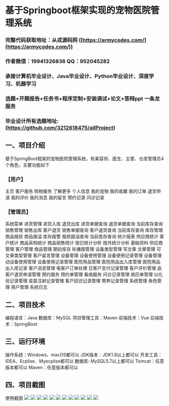 基于Springboot框架实现的宠物医院管理系统
=
###  完整代码获取地址：从戎源码网 ([https://armycodes.com/](https://armycodes.com/))
###  作者微信：19941326836  QQ：952045282 
###  承接计算机毕业设计、Java毕业设计、Python毕业设计、深度学习、机器学习
###  选题+开题报告+任务书+程序定制+安装调试+论文+答辩ppt 一条龙服务
###  毕业设计所有选题地址:(https://github.com/3212618475/allProject)


一、项目介绍
---
基于SpringBoot框架的宠物医院管理系统，有美容师、医生、主管、仓库管理员4个角色，主要功能如下

### 【用户】
主页
客户服务
购物服务
了解更多
个人信息
我的宠物
我的收藏
我的订单
退货申请
我的评价
我的消息
我的留言
预约记录
问诊记录

### 【管理员】
系统菜单
进货管理
进货入库
退货出库
进货单据查询
退货单据查询
当前库存查询
销售管理
销售出库
客户退货
销售单据查询
客户退货查询
当前库存查询
库存管理
商品报损
商品报溢
库存报警
报损报溢查询
当前库存查询
统计报表
供应商统计
客户统计
商品采购统计
商品销售统计
按日统计分析
按月统计分析
基础资料
供应商管理
客户管理
商品管理
期初库存
轮播图管理
设备类型管理
写文章
文章管理
可文章类型管理
客户留言管理
设备管理
设备使用管理
设备使用记录管理
设备管理
动设备使用管理
设备使用记录管理
医院用品管理
医院用品出入库管理
医院用品出入库记录
客户消息管理
电客户订单处理
日客户支付记录管理
客户评价管理
品客户退货申请管理
预约服务
预约单管理
看病服务
问诊记录管理
病历单管理
以化验记录管理
疫苗注射记录管理
客户回访记录管理
寄养记录管理
系统管理
角色管理
用户管理
系统日志




二、项目技术
---
编程语言：Java
数据库：MySQL
项目管理工具：Maven
前端技术：Vue
后端技术：SpringBoot

三、运行环境
---
操作系统：Windows、macOS都可以
JDK版本：JDK1.8以上都可以
开发工具：IDEA、Ecplise、Myecplise都可以
数据库: MySQL5.7以上都可以
Tomcat：任意版本都可以
Maven：任意版本都可以

四、项目截图
---
使用截图
![](image/1.jpg)
![](image/2.jpg)
![](image/3.jpg)
![](image/4.jpg)
![](image/5.jpg)
![](image/6.jpg)
![](image/7.jpg)
![](image/8.jpg)
![](image/9.jpg)
![](image/10.jpg)
![](image/11.jpg)
![](image/12.jpg)

